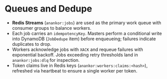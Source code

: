 # Queues and Dedupe

- **Redis Streams** (`anankor:jobs`) are used as the primary work queue with consumer groups to balance workers.
- Each job carries an `idempotencyKey`. Masters perform a conditional write into DynamoDB (`JobDedupe` item) before enqueueing; failures indicate duplicates to drop.
- Workers acknowledge jobs with `XACK` and requeue failures with exponential backoff. Jobs exceeding retry thresholds land in `anankor:jobs:dlq` for inspection.
- Token claims live in Redis keys (`anankor:workers:claims:<hash>`), refreshed via heartbeat to ensure a single worker per token.
